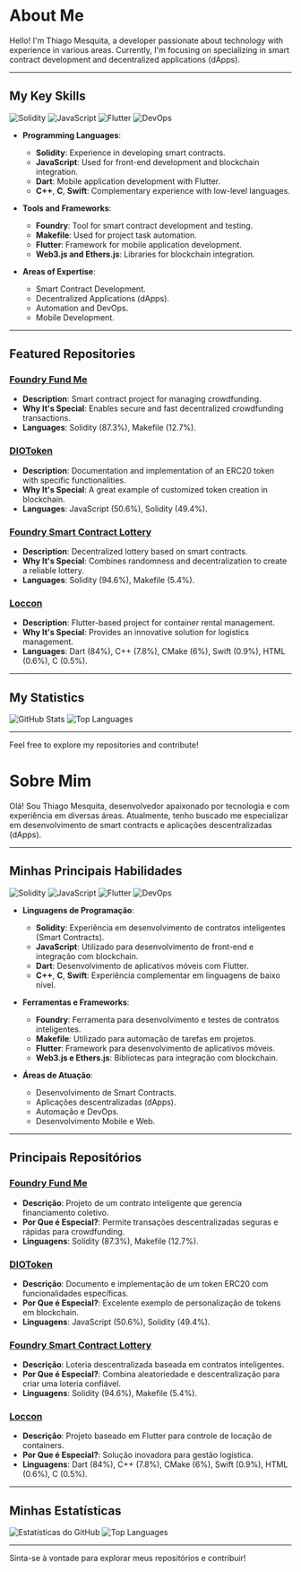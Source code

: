 # About Me

Hello! I'm Thiago Mesquita, a developer passionate about technology with experience in various areas. Currently, I'm focusing on specializing in smart contract development and decentralized applications (dApps).

---

## My Key Skills

![Solidity](https://img.shields.io/badge/Solidity-%23363636.svg?style=flat-square&logo=solidity&logoColor=white)
![JavaScript](https://img.shields.io/badge/JavaScript-%23F7DF1E.svg?style=flat-square&logo=javascript&logoColor=black)
![Flutter](https://img.shields.io/badge/Flutter-%2302569B.svg?style=flat-square&logo=flutter&logoColor=white)
![DevOps](https://img.shields.io/badge/DevOps-%230A0FFF.svg?style=flat-square&logo=devops&logoColor=white)

- **Programming Languages**:
  - **Solidity**: Experience in developing smart contracts.
  - **JavaScript**: Used for front-end development and blockchain integration.
  - **Dart**: Mobile application development with Flutter.
  - **C++**, **C**, **Swift**: Complementary experience with low-level languages.

- **Tools and Frameworks**:
  - **Foundry**: Tool for smart contract development and testing.
  - **Makefile**: Used for project task automation.
  - **Flutter**: Framework for mobile application development.
  - **Web3.js and Ethers.js**: Libraries for blockchain integration.

- **Areas of Expertise**:
  - Smart Contract Development.
  - Decentralized Applications (dApps).
  - Automation and DevOps.
  - Mobile Development.

---

## Featured Repositories

### [Foundry Fund Me](https://github.com/thiagomesq/foundry-fund-me)
- **Description**: Smart contract project for managing crowdfunding.
- **Why It's Special**: Enables secure and fast decentralized crowdfunding transactions.
- **Languages**: Solidity (87.3%), Makefile (12.7%).

### [DIOToken](https://github.com/thiagomesq/DIOToken)
- **Description**: Documentation and implementation of an ERC20 token with specific functionalities.
- **Why It's Special**: A great example of customized token creation in blockchain.
- **Languages**: JavaScript (50.6%), Solidity (49.4%).

### [Foundry Smart Contract Lottery](https://github.com/thiagomesq/foundry-smart-contract-lottery)
- **Description**: Decentralized lottery based on smart contracts.
- **Why It's Special**: Combines randomness and decentralization to create a reliable lottery.
- **Languages**: Solidity (94.6%), Makefile (5.4%).

### [Loccon](https://github.com/thiagomesq/loccon)
- **Description**: Flutter-based project for container rental management.
- **Why It's Special**: Provides an innovative solution for logistics management.
- **Languages**: Dart (84%), C++ (7.8%), CMake (6%), Swift (0.9%), HTML (0.6%), C (0.5%).

---

## My Statistics

![GitHub Stats](https://github-readme-stats.vercel.app/api?username=thiagomesq&show_icons=true&theme=radical)
![Top Languages](https://github-readme-stats.vercel.app/api/top-langs?username=thiagomesq&layout=compact&theme=radical)

---

Feel free to explore my repositories and contribute!

# Sobre Mim

Olá! Sou Thiago Mesquita, desenvolvedor apaixonado por tecnologia e com experiência em diversas áreas. Atualmente, tenho buscado me especializar em desenvolvimento de smart contracts e aplicações descentralizadas (dApps).

---

## Minhas Principais Habilidades

![Solidity](https://img.shields.io/badge/Solidity-%23363636.svg?style=flat-square&logo=solidity&logoColor=white)
![JavaScript](https://img.shields.io/badge/JavaScript-%23F7DF1E.svg?style=flat-square&logo=javascript&logoColor=black)
![Flutter](https://img.shields.io/badge/Flutter-%2302569B.svg?style=flat-square&logo=flutter&logoColor=white)
![DevOps](https://img.shields.io/badge/DevOps-%230A0FFF.svg?style=flat-square&logo=devops&logoColor=white)

- **Linguagens de Programação**:
  - **Solidity**: Experiência em desenvolvimento de contratos inteligentes (Smart Contracts).
  - **JavaScript**: Utilizado para desenvolvimento de front-end e integração com blockchain.
  - **Dart**: Desenvolvimento de aplicativos móveis com Flutter.
  - **C++**, **C**, **Swift**: Experiência complementar em linguagens de baixo nível.

- **Ferramentas e Frameworks**:
  - **Foundry**: Ferramenta para desenvolvimento e testes de contratos inteligentes.
  - **Makefile**: Utilizado para automação de tarefas em projetos.
  - **Flutter**: Framework para desenvolvimento de aplicativos móveis.
  - **Web3.js e Ethers.js**: Bibliotecas para integração com blockchain.

- **Áreas de Atuação**:
  - Desenvolvimento de Smart Contracts.
  - Aplicações descentralizadas (dApps).
  - Automação e DevOps.
  - Desenvolvimento Mobile e Web.

---

## Principais Repositórios

### [Foundry Fund Me](https://github.com/thiagomesq/foundry-fund-me)
- **Descrição**: Projeto de um contrato inteligente que gerencia financiamento coletivo.
- **Por Que é Especial?**: Permite transações descentralizadas seguras e rápidas para crowdfunding.
- **Linguagens**: Solidity (87.3%), Makefile (12.7%).

### [DIOToken](https://github.com/thiagomesq/DIOToken)
- **Descrição**: Documento e implementação de um token ERC20 com funcionalidades específicas.
- **Por Que é Especial?**: Excelente exemplo de personalização de tokens em blockchain.
- **Linguagens**: JavaScript (50.6%), Solidity (49.4%).

### [Foundry Smart Contract Lottery](https://github.com/thiagomesq/foundry-smart-contract-lottery)
- **Descrição**: Loteria descentralizada baseada em contratos inteligentes.
- **Por Que é Especial?**: Combina aleatoriedade e descentralização para criar uma loteria confiável.
- **Linguagens**: Solidity (94.6%), Makefile (5.4%).

### [Loccon](https://github.com/thiagomesq/loccon)
- **Descrição**: Projeto baseado em Flutter para controle de locação de containers.
- **Por Que é Especial?**: Solução inovadora para gestão logística.
- **Linguagens**: Dart (84%), C++ (7.8%), CMake (6%), Swift (0.9%), HTML (0.6%), C (0.5%).

---

## Minhas Estatísticas

![Estatísticas do GitHub](https://github-readme-stats.vercel.app/api?username=thiagomesq&show_icons=true&theme=radical)
![Top Languages](https://github-readme-stats.vercel.app/api/top-langs?username=thiagomesq&layout=compact&theme=radical)

---

Sinta-se à vontade para explorar meus repositórios e contribuir!
